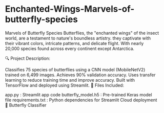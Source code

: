 # Enchanted-Wings-Marvels-of-butterfly-species
Marvels of Butterfly Species Butterflies, the "enchanted wings" of the insect world, are a testament to nature's boundless artistry. they captivate with their vibrant colors, intricate patterns, and delicate flight. With nearly 20,000 species found across every continent except Antarctica.

🔍 Project Description:

Classifies 75 species of butterflies using a CNN model (MobileNetV2) trained on 6,499 images.
Achieves 90% validation accuracy.
Uses transfer learning to reduce training time and improve accuracy.
Built with TensorFlow and deployed using Streamlit.
📁 Files Included:

app.py : Streamlit app code
butterfly_model.h5 : Pre-trained Keras model file
requirements.txt : Python dependencies for Streamlit Cloud deployment
🦋 Butterfly Classifier
